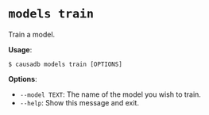 # `models train`

Train a model.

**Usage**:

```console
$ causadb models train [OPTIONS]
```

**Options**:

* `--model TEXT`: The name of the model you wish to train.
* `--help`: Show this message and exit.
